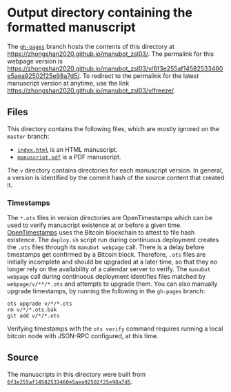 # Output directory containing the formatted manuscript

The [`gh-pages`](https://github.com/zhongshan2020/manubot_zsl03/tree/gh-pages) branch hosts the contents of this directory at <https://zhongshan2020.github.io/manubot_zsl03/>.
The permalink for this webpage version is <https://zhongshan2020.github.io/manubot_zsl03/v/6f3e255af14582533460e5aea92502f25e98a7d5/>.
To redirect to the permalink for the latest manuscript version at anytime, use the link <https://zhongshan2020.github.io/manubot_zsl03/v/freeze/>.

## Files

This directory contains the following files, which are mostly ignored on the `master` branch:

+ [`index.html`](index.html) is an HTML manuscript.
+ [`manuscript.pdf`](manuscript.pdf) is a PDF manuscript.

The `v` directory contains directories for each manuscript version.
In general, a version is identified by the commit hash of the source content that created it.

### Timestamps

The `*.ots` files in version directories are OpenTimestamps which can be used to verify manuscript existence at or before a given time.
[OpenTimestamps](https://opentimestamps.org/) uses the Bitcoin blockchain to attest to file hash existence.
The `deploy.sh` script run during continuous deployment creates the `.ots` files through its `manubot webpage` call.
There is a delay before timestamps get confirmed by a Bitcoin block.
Therefore, `.ots` files are initially incomplete and should be upgraded at a later time, so that they no longer rely on the availability of a calendar server to verify.
The `manubot webpage` call during continuous deployment identifies files matched by `webpage/v/**/*.ots` and attempts to upgrade them.
You can also manually upgrade timestamps, by running the following in the `gh-pages` branch:

```shell
ots upgrade v/*/*.ots
rm v/*/*.ots.bak
git add v/*/*.ots
```

Verifying timestamps with the `ots verify` command requires running a local bitcoin node with JSON-RPC configured, at this time.

## Source

The manuscripts in this directory were built from
[`6f3e255af14582533460e5aea92502f25e98a7d5`](https://github.com/zhongshan2020/manubot_zsl03/commit/6f3e255af14582533460e5aea92502f25e98a7d5).
